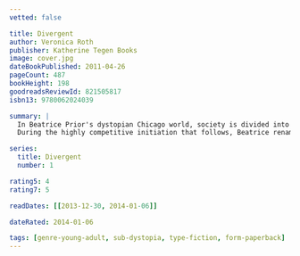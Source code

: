 ```yaml
---
vetted: false

title: Divergent
author: Veronica Roth
publisher: Katherine Tegen Books
image: cover.jpg
dateBookPublished: 2011-04-26
pageCount: 487
bookHeight: 198
goodreadsReviewId: 821505817
isbn13: 9780062024039

summary: |
  In Beatrice Prior's dystopian Chicago world, society is divided into five factions, each dedicated to the cultivation of a particular virtue—Candor (the honest), Abnegation (the selfless), Dauntless (the brave), Amity (the peaceful), and Erudite (the intelligent). On an appointed day of every year, all sixteen-year-olds must select the faction to which they will devote the rest of their lives. For Beatrice, the decision is between staying with her family and being who she really is—she can't have both. So she makes a choice that surprises everyone, including herself.
  During the highly competitive initiation that follows, Beatrice renames herself Tris and struggles alongside her fellow initiates to live out the choice they have made. Together they must undergo extreme physical tests of endurance and intense psychological simulations, some with devastating consequences. As initiation transforms them all, Tris must determine who her friends really are—and where, exactly, a romance with a sometimes fascinating, sometimes exasperating boy fits into the life she's chosen. But Tris also has a secret, one she's kept hidden from everyone because she's been warned it can mean death. And as she discovers unrest and growing conflict that threaten to unravel her seemingly perfect society, she also learns that her secret might help her save those she loves . . . or it might destroy her.

series:
  title: Divergent
  number: 1

rating5: 4
rating7: 5

readDates: [[2013-12-30, 2014-01-06]]

dateRated: 2014-01-06

tags: [genre-young-adult, sub-dystopia, type-fiction, form-paperback]
---
```

